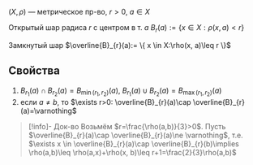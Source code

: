 $(X,\rho)$ — метрическое пр-во, $r>0,\ a \in X$

Открытый шар радиса $r$ с центром в т. $a$
$B_{r}(a):=\{ x \in X: \rho(x, a)<r \}$

Замкнутый шар
$\overline{B}_{r}(a):= \{ x \in X:\rho(x, a)\leq r \}$
## Свойства
1. $B_{r_{1}}(a)\cap B_{r_{2}}(a)=B_{\min(r_{1}, r_{2})}(a)$, $B_{r_{1}}(a)\cup B_{r_{2}}(a)=B_{\max(r_{1}, r_{2})}(a)$
2. если $a\ne b,$ то $\exists r>0: \overline{B}_{r}(a)\cap \overline{B}_{r}(a)=\varnothing$
>[!info]- Док-во
> Возьмём $r=\frac{\rho(a,b)}{3}>0$. Пусть $\overline{B}_{r}(a)\cap \overline{B}_{r}(a)\ne \varnothing$, т.е. $\exists x \in \overline{B}_{r}(a)\cap \overline{B}_{r}(b)\implies \rho(a,b)\leq \rho(a,x)+\rho(x, b)\leq r+1=\frac{2}{3}\rho(a,b)$
